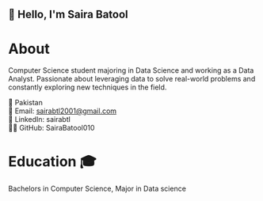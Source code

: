 ## 👋 Hello, I'm Saira Batool

# About
Computer Science student majoring in Data Science and working as a Data Analyst. Passionate about leveraging data to solve real-world problems and constantly exploring new techniques in the field.

📍 Pakistan<br/>
📧 Email: sairabtl2001@gmail.com<br/>
🔗 LinkedIn: sairabtl<br/>
👨‍💻 GitHub: SairaBatool010<br/>



# Education 🎓
Bachelors in Computer Science, Major in Data science<br/>
<!--


**SairaBatool010/SairaBatool010** is a ✨ _special_ ✨ repository because its `README.md` (this file) appears on your GitHub profile.

Here are some ideas to get you started:

- 🔭 I’m currently working on ...
- 🌱 I’m currently learning ...
- 👯 I’m looking to collaborate on ...
- 🤔 I’m looking for help with ...
- 💬 Ask me about ...
- 📫 How to reach me: ...
- 😄 Pronouns: ...
- ⚡ Fun fact: ...
-->
